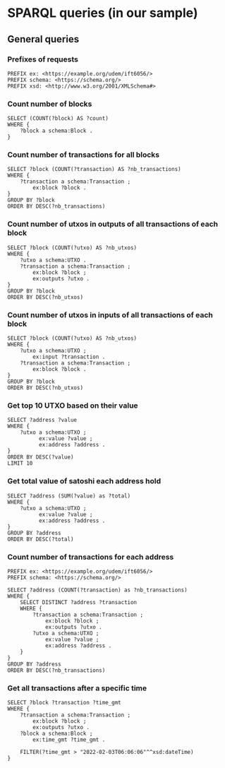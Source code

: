 # SPARQL queries (in our sample)

## General queries

### Prefixes of requests
```
PREFIX ex: <https://example.org/udem/ift6056/>
PREFIX schema: <https://schema.org/>
PREFIX xsd: <http://www.w3.org/2001/XMLSchema#>
```

### Count number of blocks
```
SELECT (COUNT(?block) AS ?count)
WHERE { 
	?block a schema:Block .
}
```

### Count number of transactions for all blocks
```
SELECT ?block (COUNT(?transaction) AS ?nb_transactions)
WHERE { 
	?transaction a schema:Transaction ;
		ex:block ?block .
}
GROUP BY ?block
ORDER BY DESC(?nb_transactions)
```

### Count number of utxos in outputs of all transactions of each block
```
SELECT ?block (COUNT(?utxo) AS ?nb_utxos)
WHERE { 
	?utxo a schema:UTXO .
    ?transaction a schema:Transaction ;
		ex:block ?block ;
    	ex:outputs ?utxo .
}
GROUP BY ?block
ORDER BY DESC(?nb_utxos)
```

### Count number of utxos in inputs of all transactions of each block
```
SELECT ?block (COUNT(?utxo) AS ?nb_utxos)
WHERE { 
	?utxo a schema:UTXO ;
		ex:input ?transaction .
    ?transaction a schema:Transaction ;
		ex:block ?block .
}
GROUP BY ?block
ORDER BY DESC(?nb_utxos)
```

### Get top 10 UTXO based on their value
```
SELECT ?address ?value
WHERE { 
    ?utxo a schema:UTXO ;
          ex:value ?value ;
          ex:address ?address .
}
ORDER BY DESC(?value)
LIMIT 10
```

### Get total value of satoshi each address hold
```
SELECT ?address (SUM(?value) as ?total)
WHERE { 
    ?utxo a schema:UTXO ;
          ex:value ?value ;
          ex:address ?address .
}
GROUP BY ?address
ORDER BY DESC(?total)
```

### Count number of transactions for each address
```
PREFIX ex: <https://example.org/udem/ift6056/>
PREFIX schema: <https://schema.org/>

SELECT ?address (COUNT(?transaction) as ?nb_transactions)
WHERE {
    SELECT DISTINCT ?address ?transaction
    WHERE { 
        ?transaction a schema:Transaction ;
            ex:block ?block ;
            ex:outputs ?utxo .
        ?utxo a schema:UTXO ;
            ex:value ?value ;
            ex:address ?address .
    }
}
GROUP BY ?address
ORDER BY DESC(?nb_transactions)
```

### Get all transactions after a specific time
```
SELECT ?block ?transaction ?time_gmt
WHERE { 
    ?transaction a schema:Transaction ;
		ex:block ?block ;
        ex:outputs ?utxo .
    ?block a schema:Block ;
        ex:time_gmt ?time_gmt .
    
    FILTER(?time_gmt > "2022-02-03T06:06:06"^^xsd:dateTime)
}
```